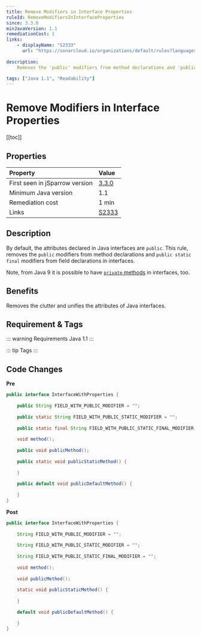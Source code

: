 ```yaml
---
title: Remove Modifiers in Interface Properties
ruleId: RemoveModifiersInInterfaceProperties
since: 3.3.0
minJavaVersion: 1.1
remediationCost: 1
links:
    - displayName: "S2333"
      url: "https://sonarcloud.io/organizations/default/rules?languages=java&open=squid%3AS2333&q=S2333"
    
description:
    Removes the 'public' modifiers from method declarations and 'public static final' modifiers from field declarations in Java interfaces.

tags: ["Java 1.1", "Readability"]
---
```


# Remove Modifiers in Interface Properties

[[toc]]

## Properties

<RuleProperties />

| Property                        | Value |
|:------------------------------- |:----- |
| First seen in jSparrow version  | [3.3.0](/eclipse/release-notes.html#_3-3-0) |
| Minimum Java version            | 1.1   |
| Remediation cost                | 1 min |
| Links                           | [S2333](https://sonarcloud.io/organizations/default/rules?languages=java&open=squid%3AS2333&q=S2333) |

## Description

By default, the attributes declared in Java interfaces are `public`.
This rule, removes the `public` modifiers from method declarations and `public static final` modifiers from field declarations in interfaces.

Note, from Java 9 it is possible to have [`private` methods](http://openjdk.java.net/jeps/213) in interfaces, too. 

## Benefits

Removes the clutter and unifies the attributes of Java interfaces. 

## Requirement & Tags

::: warning Requirements
Java 1.1
:::

::: tip Tags
<TagLinks />
:::

## Code Changes

__Pre__
```java
public interface InterfaceWithProperties {
	
	public String FIELD_WITH_PUBLIC_MODIFIER = "";
	
	public static String FIELD_WITH_PUBLIC_STATIC_MODIFIER = "";
	
	public static final String FIELD_WITH_PUBLIC_STATIC_FINAL_MODIFIER = "";
	
	void method();
	
	public void publicMethod();
	
	public static void publicStaticMethod() {
		
	}
	
	public default void publicDefaultMethod() {
		
	}
}

```

__Post__
```java
public interface InterfaceWithProperties {
	
	String FIELD_WITH_PUBLIC_MODIFIER = "";
	
	String FIELD_WITH_PUBLIC_STATIC_MODIFIER = "";
	
	String FIELD_WITH_PUBLIC_STATIC_FINAL_MODIFIER = "";
	
	void method();
	
	void publicMethod();
	
	static void publicStaticMethod() {
		
	}
	
	default void publicDefaultMethod() {
		
	}
}
```
<VersionNotice />

